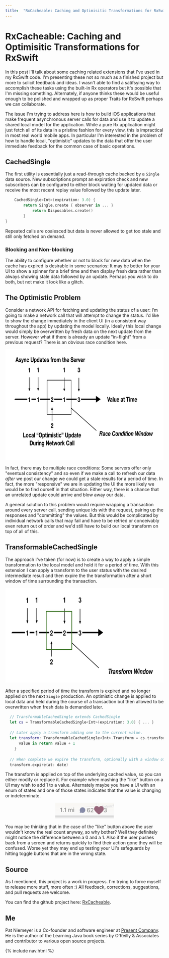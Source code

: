 ```yaml
---
title:  "RxCacheable: Caching and Optimisitic Transformations for RxSwift"
---
```


<!--p style="font-size: 200%; font-weight: bold; color: red">DRAFT</p-->

# RxCacheable: Caching and Optimisitic Transformations for RxSwift

<!--p style="font-size: 75%; font-style: italic">Updated: .</p-->

In this post I'll talk about some caching related extensions that I've used in my RxSwift code. I'm presenting these not so much as a finished project but more to solicit feedback and ideas.  I wasn't able to find a satifsying way to accomplish these tasks using the built-in Rx operators but it's possible that I'm missing something.  Alternately, if anyone thinks these would be useful enough to be polished and wrapped up as proper Traits for RxSwift perhaps we can collaborate.

The issue I'm trying to address here is how to build iOS applications that make frequent asynchronous server calls for data and use it to update a shared local model for the application.  While a pure Rx application might just fetch all of its data in a pristine fashion for every view, this is impractical in most real world mobile apps.  In particular I'm interested in the problem of how to handle local, "optimistic" updates to the data that offer the user immediate feedback for the common case of basic operations.

## CachedSingle

The first utility is essentially just a read-through cache backed by a `Single` data source. New subscriptions prompt an expiration check and new subscribers can be configured to either block waiting for updated data or receive the most recent replay value followed by the update later.

```swift
    CachedSingle<Int>(expiration: 3.0) {
        return Single.create { observer in ... }
            return Disposables.create()
        }
}
```

Repeated calls are coalesced but data is never allowed to get too stale and still only fetched on demand.

### Blocking and Non-blocking

The ability to configure whether or not to block for new data when the cache has expired is desirable in some scenarios: It may be better for your UI to show a spinner for a brief time and then display fresh data rather than always showing stale data followed by an update.  Perhaps you wish to do both, but not make it look like a glitch.

## The Optimistic Problem

Consider a network API for fetching and updating the status of a user: I’m going to make a network call that will attempt to change the status. I'd like to show the change immediately in the client UI (in a consistent way throughout the app) by updating the model locally. Ideally this local change would simply be overwritten by fresh data on the next update from the server.  However what if there is already an update "in-flight" from a previous request? There is an obvious race condition here.

<p align="center"> <img height="350" src="/assets/rxcacheable/updates1.png"> </p>

In fact, there may be multiple race conditions: Some servers offer only "eventual consistency" and so even if we make a call to refresh our data *after* we post our change we could get a stale results for a period of time.  In fact, the more "responsive" we are in updating the UI the more likely we would be to find ourself in that situation.  Either way, there is a chance that an unrelated update could arrive and blow away our data.

A general solution to this problem would require wrapping a transaction around every server call, sending unique ids with the request, pairing up the responses and "committing" the values.  But this would be complicated by individual network calls that may fail and have to be retried or conceivably even return out of order and we'd still have to build our local transform on top of all of this.  

## TransformableCachedSingle

The approach I've taken (for now) is to create a way to apply a simple transformation to the local model and hold it for a period of time.  With this extension I can apply a transform to the user status with the desired intermediate result and then expire the the transformation after a short window of time surrounding the transaction.

<p align="center"> <img height="300" src="/assets/rxcacheable/updates2.png"> </p>

After a specified period of time the transform is expired and no longer applied on the next `Single` production.  An optimistic change is applied to local data and held during the course of a transaction but then allowed to be overwritten when fresh data is demanded later.

```swift
  // TransformableCachedSingle extends CachedSingle
  let cs = TransformableCachedSingle<Int>(expiration: 3.0) { ... }

  // Later apply a transform adding one to the current value.
  let transform: TransformableCachedSingle<Int>.Transform = cs.transform { 
      value in return value + 1 
    }

  // When complete we expire the transform, optionally with a window of time.
  transform.expire(at: date)
```

The transform is applied on top of the underlying cached value, so you can either modify or replace it.  For example when mashing the "like" button on a UI may wish to add 1 to a value.  Alternately maybe you have a UI with an enum of states and one of those states indicates that the value is changing or indeterminate.

<p align="center"> <img height="50" src="/assets/rxcacheable/like.png"> </p>

You may be thinking that in the case of the "like" button above the user wouldn't know the real count anyway, so why bother?  Well they definitely might notice the difference between a 0 and a 1.  Also if the user pushes back from a screen and returns quickly to find their action gone they will be confused.  Worse yet they may end up testing your UI's safeguards by hitting toggle buttons that are in the wrong state.

## Source

As I mentioned, this project is a work in progress.  I'm trying to force myself to release more stuff, 
more often :) All feedback, corrections, suggestions, and pull requests are welcome.

You can find the github project here: <a href="https://github.com/patniemeyer/RxCacheable">RxCacheable</a>. 

## Me

Pat Niemeyer is a Co-founder and software engineer at <a href="https://present.co">Present Company</a>.  He is the author of the Learning Java book series by O'Reilly & Associates and contributor to various open source projects.

{% include nav.html %}

